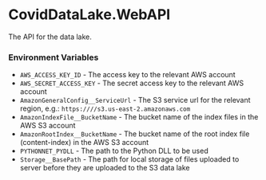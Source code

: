 # CovidDataLake.WebAPI
The API for the data lake.
### Environment Variables
* `AWS_ACCESS_KEY_ID` - The access key to the relevant AWS account
* `AWS_SECRET_ACCESS_KEY` - The secret access key to the relevant AWS account
* `AmazonGeneralConfig__ServiceUrl` - The S3 service url for the relevant region, e.g.: `https:////s3.us-east-2.amazonaws.com`
* `AmazonIndexFile__BucketName` - The bucket name of the index files in the AWS S3 account
* `AmazonRootIndex__BucketName` - The bucket name of the root index file (content-index) in the AWS S3 account
* `PYTHONNET_PYDLL` - The path to the Python DLL to be used
* `Storage__BasePath` - The path for local storage of files uploaded to server before they are uploaded to the S3 data lake
